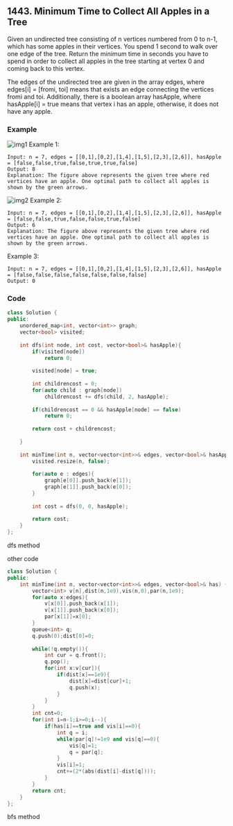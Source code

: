 ## 1443. Minimum Time to Collect All Apples in a Tree

Given an undirected tree consisting of n vertices numbered from 0 to n-1, which has some apples in their vertices. You spend 1 second to walk over one edge of the tree. Return the minimum time in seconds you have to spend in order to collect all apples in the tree starting at vertex 0 and coming back to this vertex.

The edges of the undirected tree are given in the array edges, where edges[i] = [fromi, toi] means that exists an edge connecting the vertices fromi and toi. Additionally, there is a boolean array hasApple, where hasApple[i] = true means that vertex i has an apple, otherwise, it does not have any apple.


### Example

![img1](https://assets.leetcode.com/uploads/2020/04/23/min_time_collect_apple_1.png "img1")
Example 1:
```
Input: n = 7, edges = [[0,1],[0,2],[1,4],[1,5],[2,3],[2,6]], hasApple = [false,false,true,false,true,true,false]
Output: 8 
Explanation: The figure above represents the given tree where red vertices have an apple. One optimal path to collect all apples is shown by the green arrows.  
```

![img2](https://assets.leetcode.com/uploads/2020/04/23/min_time_collect_apple_2.png "img2")
Example 2:
```
Input: n = 7, edges = [[0,1],[0,2],[1,4],[1,5],[2,3],[2,6]], hasApple = [false,false,true,false,false,true,false]
Output: 6
Explanation: The figure above represents the given tree where red vertices have an apple. One optimal path to collect all apples is shown by the green arrows.  
```

Example 3:
```
Input: n = 7, edges = [[0,1],[0,2],[1,4],[1,5],[2,3],[2,6]], hasApple = [false,false,false,false,false,false,false]
Output: 0
```


### Code
```c++
class Solution {
public:
    unordered_map<int, vector<int>> graph;
    vector<bool> visited;
    
    int dfs(int node, int cost, vector<bool>& hasApple){
        if(visited[node])
            return 0;
        
        visited[node] = true;
        
        int childrencost = 0;
        for(auto child : graph[node])
            childrencost += dfs(child, 2, hasApple);
        
        if(childrencost == 0 && hasApple[node] == false)
            return 0;
        
        return cost + childrencost;
    
    }
    
    int minTime(int n, vector<vector<int>>& edges, vector<bool>& hasApple) {
        visited.resize(n, false);
        
        for(auto e : edges){
            graph[e[0]].push_back(e[1]);
            graph[e[1]].push_back(e[0]);
        }
        
        int cost = dfs(0, 0, hasApple);
        
        return cost;
    }
};
```
dfs method


other code
```c++
class Solution {
public:
    int minTime(int n, vector<vector<int>>& edges, vector<bool>& has) {
        vector<int> v[n],dist(n,1e9),vis(n,0),par(n,1e9);
        for(auto x:edges){
            v[x[0]].push_back(x[1]);
            v[x[1]].push_back(x[0]);
            par[x[1]]=x[0];
        }
        queue<int> q;
        q.push(0);dist[0]=0;
        
        while(!q.empty()){
            int cur = q.front();
            q.pop();
            for(int x:v[cur]){
                if(dist[x]==1e9){
                    dist[x]=dist[cur]+1;
                    q.push(x);
                }
            }
        }
        int cnt=0;
        for(int i=n-1;i>=0;i--){
            if(has[i]==true and vis[i]==0){
                int q = i;
                while(par[q]!=1e9 and vis[q]==0){
                    vis[q]=1;
                    q = par[q];
                }
                vis[i]=1;
                cnt+=(2*(abs(dist[i]-dist[q])));
            }
        }
        return cnt;
    }
};
```
bfs method

